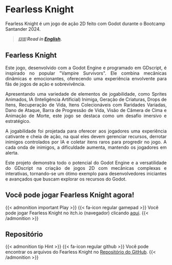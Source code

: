 # Fearless Knight


Fearless Knight é um jogo de ação 2D feito com Godot durante o Bootcamp Santander 2024.

<!--more-->

> ***🇺🇸 Read in [English](http://karinagante.github.io/fearless-knight/).***

## Fearless Knight

<p align="justify">Este jogo, desenvolvido com a Godot Engine e programado em GDscript, é inspirado no popular "Vampire Survivors". Ele combina mecânicas dinâmicas e emocionantes, oferecendo uma experiência envolvente para fãs de jogos de ação e sobrevivência. </p>

<p align="justify">Apresentando uma variedade de elementos de jogabilidade, como Sprites Animados, IA (Inteligência Artificial) Inimiga, Geração de Criaturas, Drops de Itens, Recuperação de Vida, Itens Colecionáveis ​​com Raridades Variadas, Dano de Ataque, Barra de Progressão de Vida, Visão de Câmera de Cima e Animação de Morte, este jogo se destaca como um desafio imersivo e estratégico.</p>

<p align="justify">A jogabilidade foi projetada para oferecer aos jogadores uma experiência cativante e cheia de ação, na qual eles devem gerenciar recursos, derrotar inimigos controlados por IA e coletar itens raros para progredir no jogo. A cada onda de inimigos, a dificuldade aumenta, mantendo os jogadores em alerta.</p>

<p align="justify">Este projeto demonstra todo o potencial do Godot Engine e a versatilidade do GDscript na criação de jogos 2D com mecânicas complexas e interativas, tornando-se um ótimo exemplo para desenvolvedores iniciantes e avançados que buscam explorar os recursos do Godot.</p>

## Você pode jogar Fearless Knight agora!

{{< admonition important Play >}}
{{< fa-icon regular gamepad >}}
Você pode jogar Fearless Knight no itch.io (navegador) clicando [aqui](https://nookaa.itch.io/fearless-knight).
{{< /admonition >}}

## Repositório

{{< admonition tip Hint >}}
{{< fa-icon regular github >}}
Você pode encontrar os arquivos do Fearless Knight no [Repositório do GitHub](https://github.com/KarinaGante/BootcampSantander).
{{< /admonition >}}

